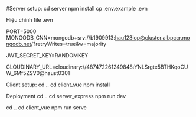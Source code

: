 #Server setup:
cd server
npm install
cp .env.example .evn

Hiệu chỉnh file .evn

PORT=5000
MONGODB_CNN=mongodb+srv://b1909913:hau123iop@cluster.albpccr.mongodb.net/?retryWrites=true&w=majority

JWT_SECRET_KEY=RANDOMKEY

CLOUDINARY_URL=cloudinary://487472261249848:YNLSrgte5BTHKqoCUW_6Mf5ZSV0@haust0301

Client setup:
cd ..
cd client_vue
npm install

Deployment
cd ..
cd server_express
npm run dev

cd ..
cd client_vue
npm run serve
